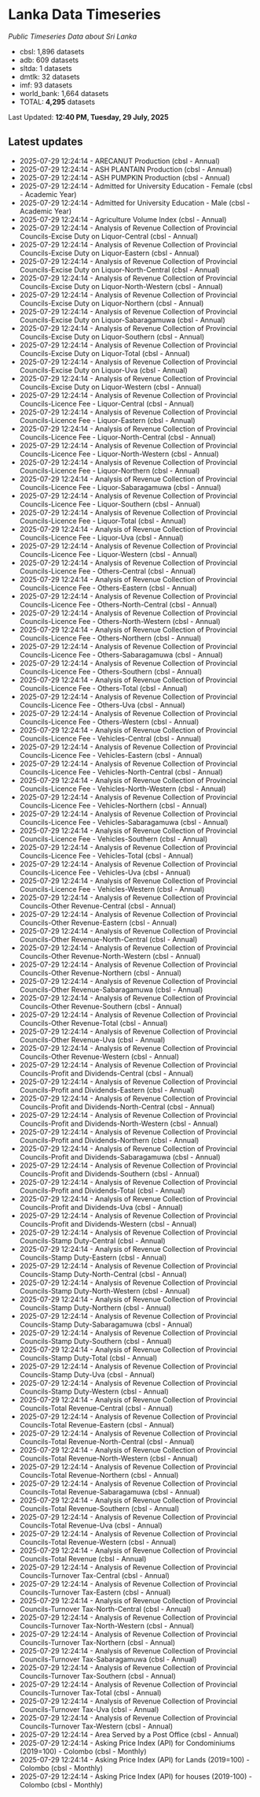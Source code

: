 # Lanka Data Timeseries
*Public Timeseries Data about Sri Lanka*

* cbsl: 1,896 datasets
* adb: 609 datasets
* sltda: 1 datasets
* dmtlk: 32 datasets
* imf: 93 datasets
* world_bank: 1,664 datasets
* TOTAL: **4,295** datasets

Last Updated: **12:40 PM, Tuesday, 29 July, 2025**

## Latest updates

* 2025-07-29 12:24:14 - ARECANUT Production (cbsl - Annual)
* 2025-07-29 12:24:14 - ASH PLANTAIN Production (cbsl - Annual)
* 2025-07-29 12:24:14 - ASH PUMPKIN Production (cbsl - Annual)
* 2025-07-29 12:24:14 - Admitted for University Education - Female (cbsl - Academic Year)
* 2025-07-29 12:24:14 - Admitted for University Education - Male (cbsl - Academic Year)
* 2025-07-29 12:24:14 - Agriculture Volume Index (cbsl - Annual)
* 2025-07-29 12:24:14 - Analysis of Revenue Collection of Provincial Councils-Excise Duty on Liquor-Central (cbsl - Annual)
* 2025-07-29 12:24:14 - Analysis of Revenue Collection of Provincial Councils-Excise Duty on Liquor-Eastern (cbsl - Annual)
* 2025-07-29 12:24:14 - Analysis of Revenue Collection of Provincial Councils-Excise Duty on Liquor-North-Central (cbsl - Annual)
* 2025-07-29 12:24:14 - Analysis of Revenue Collection of Provincial Councils-Excise Duty on Liquor-North-Western (cbsl - Annual)
* 2025-07-29 12:24:14 - Analysis of Revenue Collection of Provincial Councils-Excise Duty on Liquor-Northern (cbsl - Annual)
* 2025-07-29 12:24:14 - Analysis of Revenue Collection of Provincial Councils-Excise Duty on Liquor-Sabaragamuwa (cbsl - Annual)
* 2025-07-29 12:24:14 - Analysis of Revenue Collection of Provincial Councils-Excise Duty on Liquor-Southern (cbsl - Annual)
* 2025-07-29 12:24:14 - Analysis of Revenue Collection of Provincial Councils-Excise Duty on Liquor-Total (cbsl - Annual)
* 2025-07-29 12:24:14 - Analysis of Revenue Collection of Provincial Councils-Excise Duty on Liquor-Uva (cbsl - Annual)
* 2025-07-29 12:24:14 - Analysis of Revenue Collection of Provincial Councils-Excise Duty on Liquor-Western (cbsl - Annual)
* 2025-07-29 12:24:14 - Analysis of Revenue Collection of Provincial Councils-Licence Fee - Liquor-Central (cbsl - Annual)
* 2025-07-29 12:24:14 - Analysis of Revenue Collection of Provincial Councils-Licence Fee - Liquor-Eastern (cbsl - Annual)
* 2025-07-29 12:24:14 - Analysis of Revenue Collection of Provincial Councils-Licence Fee - Liquor-North-Central (cbsl - Annual)
* 2025-07-29 12:24:14 - Analysis of Revenue Collection of Provincial Councils-Licence Fee - Liquor-North-Western (cbsl - Annual)
* 2025-07-29 12:24:14 - Analysis of Revenue Collection of Provincial Councils-Licence Fee - Liquor-Northern (cbsl - Annual)
* 2025-07-29 12:24:14 - Analysis of Revenue Collection of Provincial Councils-Licence Fee - Liquor-Sabaragamuwa (cbsl - Annual)
* 2025-07-29 12:24:14 - Analysis of Revenue Collection of Provincial Councils-Licence Fee - Liquor-Southern (cbsl - Annual)
* 2025-07-29 12:24:14 - Analysis of Revenue Collection of Provincial Councils-Licence Fee - Liquor-Total (cbsl - Annual)
* 2025-07-29 12:24:14 - Analysis of Revenue Collection of Provincial Councils-Licence Fee - Liquor-Uva (cbsl - Annual)
* 2025-07-29 12:24:14 - Analysis of Revenue Collection of Provincial Councils-Licence Fee - Liquor-Western (cbsl - Annual)
* 2025-07-29 12:24:14 - Analysis of Revenue Collection of Provincial Councils-Licence Fee - Others-Central (cbsl - Annual)
* 2025-07-29 12:24:14 - Analysis of Revenue Collection of Provincial Councils-Licence Fee - Others-Eastern (cbsl - Annual)
* 2025-07-29 12:24:14 - Analysis of Revenue Collection of Provincial Councils-Licence Fee - Others-North-Central (cbsl - Annual)
* 2025-07-29 12:24:14 - Analysis of Revenue Collection of Provincial Councils-Licence Fee - Others-North-Western (cbsl - Annual)
* 2025-07-29 12:24:14 - Analysis of Revenue Collection of Provincial Councils-Licence Fee - Others-Northern (cbsl - Annual)
* 2025-07-29 12:24:14 - Analysis of Revenue Collection of Provincial Councils-Licence Fee - Others-Sabaragamuwa (cbsl - Annual)
* 2025-07-29 12:24:14 - Analysis of Revenue Collection of Provincial Councils-Licence Fee - Others-Southern (cbsl - Annual)
* 2025-07-29 12:24:14 - Analysis of Revenue Collection of Provincial Councils-Licence Fee - Others-Total (cbsl - Annual)
* 2025-07-29 12:24:14 - Analysis of Revenue Collection of Provincial Councils-Licence Fee - Others-Uva (cbsl - Annual)
* 2025-07-29 12:24:14 - Analysis of Revenue Collection of Provincial Councils-Licence Fee - Others-Western (cbsl - Annual)
* 2025-07-29 12:24:14 - Analysis of Revenue Collection of Provincial Councils-Licence Fee - Vehicles-Central (cbsl - Annual)
* 2025-07-29 12:24:14 - Analysis of Revenue Collection of Provincial Councils-Licence Fee - Vehicles-Eastern (cbsl - Annual)
* 2025-07-29 12:24:14 - Analysis of Revenue Collection of Provincial Councils-Licence Fee - Vehicles-North-Central (cbsl - Annual)
* 2025-07-29 12:24:14 - Analysis of Revenue Collection of Provincial Councils-Licence Fee - Vehicles-North-Western (cbsl - Annual)
* 2025-07-29 12:24:14 - Analysis of Revenue Collection of Provincial Councils-Licence Fee - Vehicles-Northern (cbsl - Annual)
* 2025-07-29 12:24:14 - Analysis of Revenue Collection of Provincial Councils-Licence Fee - Vehicles-Sabaragamuwa (cbsl - Annual)
* 2025-07-29 12:24:14 - Analysis of Revenue Collection of Provincial Councils-Licence Fee - Vehicles-Southern (cbsl - Annual)
* 2025-07-29 12:24:14 - Analysis of Revenue Collection of Provincial Councils-Licence Fee - Vehicles-Total (cbsl - Annual)
* 2025-07-29 12:24:14 - Analysis of Revenue Collection of Provincial Councils-Licence Fee - Vehicles-Uva (cbsl - Annual)
* 2025-07-29 12:24:14 - Analysis of Revenue Collection of Provincial Councils-Licence Fee - Vehicles-Western (cbsl - Annual)
* 2025-07-29 12:24:14 - Analysis of Revenue Collection of Provincial Councils-Other Revenue-Central (cbsl - Annual)
* 2025-07-29 12:24:14 - Analysis of Revenue Collection of Provincial Councils-Other Revenue-Eastern (cbsl - Annual)
* 2025-07-29 12:24:14 - Analysis of Revenue Collection of Provincial Councils-Other Revenue-North-Central (cbsl - Annual)
* 2025-07-29 12:24:14 - Analysis of Revenue Collection of Provincial Councils-Other Revenue-North-Western (cbsl - Annual)
* 2025-07-29 12:24:14 - Analysis of Revenue Collection of Provincial Councils-Other Revenue-Northern (cbsl - Annual)
* 2025-07-29 12:24:14 - Analysis of Revenue Collection of Provincial Councils-Other Revenue-Sabaragamuwa (cbsl - Annual)
* 2025-07-29 12:24:14 - Analysis of Revenue Collection of Provincial Councils-Other Revenue-Southern (cbsl - Annual)
* 2025-07-29 12:24:14 - Analysis of Revenue Collection of Provincial Councils-Other Revenue-Total (cbsl - Annual)
* 2025-07-29 12:24:14 - Analysis of Revenue Collection of Provincial Councils-Other Revenue-Uva (cbsl - Annual)
* 2025-07-29 12:24:14 - Analysis of Revenue Collection of Provincial Councils-Other Revenue-Western (cbsl - Annual)
* 2025-07-29 12:24:14 - Analysis of Revenue Collection of Provincial Councils-Profit and Dividends-Central (cbsl - Annual)
* 2025-07-29 12:24:14 - Analysis of Revenue Collection of Provincial Councils-Profit and Dividends-Eastern (cbsl - Annual)
* 2025-07-29 12:24:14 - Analysis of Revenue Collection of Provincial Councils-Profit and Dividends-North-Central (cbsl - Annual)
* 2025-07-29 12:24:14 - Analysis of Revenue Collection of Provincial Councils-Profit and Dividends-North-Western (cbsl - Annual)
* 2025-07-29 12:24:14 - Analysis of Revenue Collection of Provincial Councils-Profit and Dividends-Northern (cbsl - Annual)
* 2025-07-29 12:24:14 - Analysis of Revenue Collection of Provincial Councils-Profit and Dividends-Sabaragamuwa (cbsl - Annual)
* 2025-07-29 12:24:14 - Analysis of Revenue Collection of Provincial Councils-Profit and Dividends-Southern (cbsl - Annual)
* 2025-07-29 12:24:14 - Analysis of Revenue Collection of Provincial Councils-Profit and Dividends-Total (cbsl - Annual)
* 2025-07-29 12:24:14 - Analysis of Revenue Collection of Provincial Councils-Profit and Dividends-Uva (cbsl - Annual)
* 2025-07-29 12:24:14 - Analysis of Revenue Collection of Provincial Councils-Profit and Dividends-Western (cbsl - Annual)
* 2025-07-29 12:24:14 - Analysis of Revenue Collection of Provincial Councils-Stamp Duty-Central (cbsl - Annual)
* 2025-07-29 12:24:14 - Analysis of Revenue Collection of Provincial Councils-Stamp Duty-Eastern (cbsl - Annual)
* 2025-07-29 12:24:14 - Analysis of Revenue Collection of Provincial Councils-Stamp Duty-North-Central (cbsl - Annual)
* 2025-07-29 12:24:14 - Analysis of Revenue Collection of Provincial Councils-Stamp Duty-North-Western (cbsl - Annual)
* 2025-07-29 12:24:14 - Analysis of Revenue Collection of Provincial Councils-Stamp Duty-Northern (cbsl - Annual)
* 2025-07-29 12:24:14 - Analysis of Revenue Collection of Provincial Councils-Stamp Duty-Sabaragamuwa (cbsl - Annual)
* 2025-07-29 12:24:14 - Analysis of Revenue Collection of Provincial Councils-Stamp Duty-Southern (cbsl - Annual)
* 2025-07-29 12:24:14 - Analysis of Revenue Collection of Provincial Councils-Stamp Duty-Total (cbsl - Annual)
* 2025-07-29 12:24:14 - Analysis of Revenue Collection of Provincial Councils-Stamp Duty-Uva (cbsl - Annual)
* 2025-07-29 12:24:14 - Analysis of Revenue Collection of Provincial Councils-Stamp Duty-Western (cbsl - Annual)
* 2025-07-29 12:24:14 - Analysis of Revenue Collection of Provincial Councils-Total Revenue-Central (cbsl - Annual)
* 2025-07-29 12:24:14 - Analysis of Revenue Collection of Provincial Councils-Total Revenue-Eastern (cbsl - Annual)
* 2025-07-29 12:24:14 - Analysis of Revenue Collection of Provincial Councils-Total Revenue-North-Central (cbsl - Annual)
* 2025-07-29 12:24:14 - Analysis of Revenue Collection of Provincial Councils-Total Revenue-North-Western (cbsl - Annual)
* 2025-07-29 12:24:14 - Analysis of Revenue Collection of Provincial Councils-Total Revenue-Northern (cbsl - Annual)
* 2025-07-29 12:24:14 - Analysis of Revenue Collection of Provincial Councils-Total Revenue-Sabaragamuwa (cbsl - Annual)
* 2025-07-29 12:24:14 - Analysis of Revenue Collection of Provincial Councils-Total Revenue-Southern (cbsl - Annual)
* 2025-07-29 12:24:14 - Analysis of Revenue Collection of Provincial Councils-Total Revenue-Uva (cbsl - Annual)
* 2025-07-29 12:24:14 - Analysis of Revenue Collection of Provincial Councils-Total Revenue-Western (cbsl - Annual)
* 2025-07-29 12:24:14 - Analysis of Revenue Collection of Provincial Councils-Total Revenue (cbsl - Annual)
* 2025-07-29 12:24:14 - Analysis of Revenue Collection of Provincial Councils-Turnover Tax-Central (cbsl - Annual)
* 2025-07-29 12:24:14 - Analysis of Revenue Collection of Provincial Councils-Turnover Tax-Eastern (cbsl - Annual)
* 2025-07-29 12:24:14 - Analysis of Revenue Collection of Provincial Councils-Turnover Tax-North-Central (cbsl - Annual)
* 2025-07-29 12:24:14 - Analysis of Revenue Collection of Provincial Councils-Turnover Tax-North-Western (cbsl - Annual)
* 2025-07-29 12:24:14 - Analysis of Revenue Collection of Provincial Councils-Turnover Tax-Northern (cbsl - Annual)
* 2025-07-29 12:24:14 - Analysis of Revenue Collection of Provincial Councils-Turnover Tax-Sabaragamuwa (cbsl - Annual)
* 2025-07-29 12:24:14 - Analysis of Revenue Collection of Provincial Councils-Turnover Tax-Southern (cbsl - Annual)
* 2025-07-29 12:24:14 - Analysis of Revenue Collection of Provincial Councils-Turnover Tax-Total (cbsl - Annual)
* 2025-07-29 12:24:14 - Analysis of Revenue Collection of Provincial Councils-Turnover Tax-Uva (cbsl - Annual)
* 2025-07-29 12:24:14 - Analysis of Revenue Collection of Provincial Councils-Turnover Tax-Western (cbsl - Annual)
* 2025-07-29 12:24:14 - Area Served by a Post Office (cbsl - Annual)
* 2025-07-29 12:24:14 - Asking Price Index (API) for Condominiums (2019=100) - Colombo (cbsl - Monthly)
* 2025-07-29 12:24:14 - Asking Price Index (API) for Lands (2019=100) - Colombo (cbsl - Monthly)
* 2025-07-29 12:24:14 - Asking Price Index (API) for houses (2019-100) - Colombo (cbsl - Monthly)